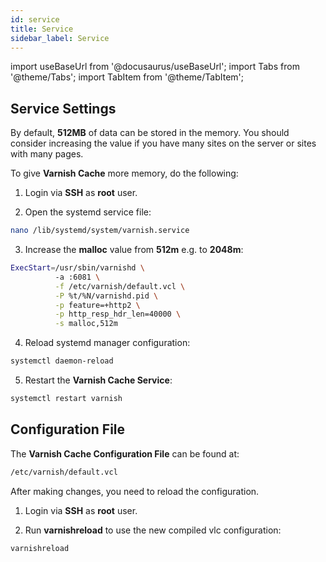 ```yaml
---
id: service
title: Service
sidebar_label: Service
---
```


import useBaseUrl from '@docusaurus/useBaseUrl';
import Tabs from '@theme/Tabs';
import TabItem from '@theme/TabItem';

## Service Settings

By default, **512MB** of data can be stored in the memory. You should consider increasing the value if you have many sites on the server or sites with many pages.

To give **Varnish Cache** more memory, do the following:

1. Login via **SSH** as **root** user.

2. Open the systemd service file:

```bash
nano /lib/systemd/system/varnish.service
```

3. Increase the **malloc** value from **512m** e.g. to **2048m**:

```bash
ExecStart=/usr/sbin/varnishd \
          -a :6081 \
          -f /etc/varnish/default.vcl \
          -P %t/%N/varnishd.pid \
          -p feature=+http2 \
          -p http_resp_hdr_len=40000 \
          -s malloc,512m
```
4. Reload systemd manager configuration:

```bash
systemctl daemon-reload
```

5. Restart the **Varnish Cache Service**:

```bash
systemctl restart varnish
```

## Configuration File

The **Varnish Cache Configuration File** can be found at:

```bash
/etc/varnish/default.vcl
```

After making changes, you need to reload the configuration.

1. Login via **SSH** as **root** user.

2. Run **varnishreload** to use the new compiled vlc configuration:

```bash
varnishreload
```

